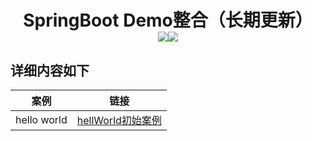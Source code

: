  # <center>SpringBoot Demo整合（长期更新）<br/> <img src="https://img.shields.io/badge/jdk-1.8-brightgreen"/><img src="https://img.shields.io/badge/springboot-2.1.7-green"/></center>
 
 ## 详细内容如下
 案例 | 链接
 ---|---
 hello world | [hellWorld初始案例](./doc/01_helloworld.md)
